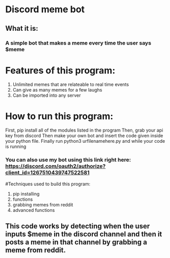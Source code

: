 # Discord meme bot

## What it is:
### A simple bot that makes a meme every time the user says $meme

# Features of this program:
1. Unlimited memes that are relateable to real time events
2. Can give as many memes for a few laughs
3. Can be imported into any server
   
# How to run this program:
First, pip install all of the modules listed in the program
Then, grab your api key from discord 
Then make your own bot and insert the code given inside your python file. 
Finally run python3 urfilenamehere.py and while your code is running 

### You can also use my bot using this link right here: https://discord.com/oauth2/authorize?client_id=1267510439747522581

#Techniques used to build this program:
1. pip installing
2. functions
3. grabbing memes from reddit
4. advanced functions

## This code works by detecting when the user inputs $meme in the discord channel and then it posts a meme in that channel by grabbing a meme from reddit.
